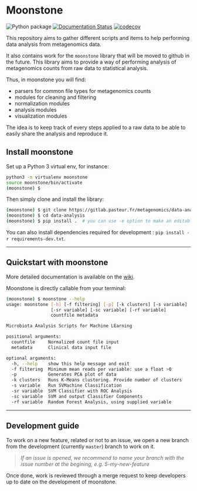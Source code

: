 # Moonstone

![Python package](https://github.com/motleystate/moonstone/workflows/Python%20package/badge.svg)
[![Documentation Status](https://readthedocs.org/projects/moonstone/badge/?version=latest)](https://moonstone.readthedocs.io/en/latest/?badge=latest)
[![codecov](https://codecov.io/gh/motleystate/moonstone/branch/master/graph/badge.svg)](https://codecov.io/gh/motleystate/moonstone)

This repository aims to gather different scripts and items to help performing data analysis from metagenomics data.

It also contains work for the `moonstone` library that will be moved to github in the future. This library aims to provide a way of performing analysis of metagenomics counts from raw data to statistical analysis.

Thus, in moonstone you will find:

* parsers for common file types for metagenomics counts
* modules for cleaning and filtering
* normalization modules
* analysis modules
* visualization modules

The idea is to keep track of every steps applied to a raw data to be able to easily share the analysis and reproduce it.

## Install moonstone

Set up a Python 3 virtual env, for instance:

```bash
python3 -m virtualenv moonstone
source moonstone/bin/activate
(moonstone) $
```

Then simply clone and install the library:

```bash
(moonstone) $ git clone https://gitlab.pasteur.fr/metagenomics/data-analysis.git
(moonstone) $ cd data-analysis
(moonstone) $ pip install .  # you can use -e option to make an editable install
```

You can also install dependencies required for development : `pip install -r requirements-dev.txt`.

--------

## Quickstart with moonstone

More detailed documentation is available on the [wiki](https://gitlab.pasteur.fr/metagenomics/data-analysis/-/wikis/Home).

Moonstone is directly callable from your terminal:

```bash
(moonstone) $ moonstone --help
usage: moonstone [-h] [-f filtering] [-p] [-k clusters] [-s variable]
                 [-sr variable] [-sc variable] [-rf variable]
                 countfile metadata

Microbiota Analysis Scripts for Machine LEarning

positional arguments:
  countfile     Normalized count file input
  metadata      Clinical data input file

optional arguments:
  -h, --help    show this help message and exit
  -f filtering  Minimum mean reads per variable: use a float >0
  -p            Generates PCA plot of data
  -k clusters   Runs K-Means clustering. Provide number of clusters
  -s variable   Run SVMachine Classification
  -sr variable  SVM Classifier with ROC Analysis
  -sc variable  SVM and output Classifier Components
  -rf variable  Random Forest Analysis, using supplied variable
```

--------

## Development guide

To work on a new feature, related or not to an issue, we open a new branch from the development (currently `master`) branch to work on it.

> *If an issue is opened, we recommend to name your branch with the issue number at the begining, e.g. 5-my-new-feature*

Once done, work is reviewed through a merge request to keep developers up to date on the development of moonstone.
